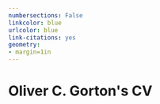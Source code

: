 ```yaml
---
numbersections: False
linkcolor: blue
urlcolor: blue
link-citations: yes
geometry:
- margin=1in
---
```

# Oliver C. Gorton's CV
